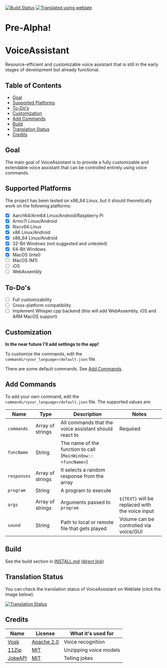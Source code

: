 [![Build Status](https://github.com/tim-gromeyer/VoiceAssistant/actions/workflows/build.yml/badge.svg)](https://github.com/tim-gromeyer/VoiceAssistant/actions/workflows/build.yml)
[![Translated using weblate](https://img.shields.io/badge/Translated%20using%20weblate-✅-green)](https://weblate.org/en/)


# Pre-Alpha!

# VoiceAssistant

Resource-efficient and customizable voice assistant that is still in the early stages of development but already functional.

## Table of Contents

- [Goal](#goal)
- [Supported Platforms](#supported-platforms)
- [To-Do's](#to-dos)
- [Customization](#customization)
- [Add Commands](#add-commands)
- [Build](#build)
- [Translation Status](#translation-status)
- [Credits](#credits)

## Goal

The main goal of VoiceAssistant is to provide a fully customizable and extendable voice assistant that can be controlled entirely using voice commands. 

## Supported Platforms

The project has been tested on x86_64 Linux, but it should theoretically work on the following platforms:

- [x] Aarch64/Arm64 Linux/Android/Raspberry Pi
- [x] Armv7l Linux/Android
- [x] Riscv64 Linux
- [x] x86 Linux/Android
- [x] x86_64 Linux/Android
- [x] 32-Bit Windows (not suggested and untested)
- [x] 64-Bit Windows
- [x] MacOS (Intel)
- [ ] MacOS (M1)
- [ ] iOS
- [ ] WebAssembly

## To-Do's

- [ ] Full customizability
- [ ] Cross-platform compatibility
- [ ] Implement Whisper.cpp backend (this will add WebAssembly, iOS and ARM MacOS support)

## Customization

**In the near future I'll add settings to the app!**  

To customize the commands, edit the `commands/<your_language>/default.json` file. 

There are some default commands. See [Add Commands](#add-commands).

## Add Commands

To add your own command, edit the `commands/<your_language>/default.json` file. The supported values are:

| Name        | Type             | Description                                                 | Notes                                           |
|-------------|------------------|-------------------------------------------------------------|-------------------------------------------------|
| `commands`  | Array of strings | All commands that the voice assistant should react to       | Required                                        |
| `funcName`  | String           | The name of the function to call (`MainWindow::<funcName>`) |                                                 |
| `responses` | Array of strings | It selects a random response from the array                 |                                                 |
| `program`   | String           | A program to execute                                        |                                                 |
| `args`      | Array of strings | Arguments passed to `program`                               | `${TEXT}` will be replaced with the voice input |
| `sound`     | String           | Path to local or remote file that gets played               | Volume can be controlled via voice/GUI          |

## Build

See the build section in [INSTALL.md](INSTALL.md) ([direct link](INSTALL.md#build))

## Translation Status

You can check the translation status of VoiceAssistant on Weblate (click the image below):

[ ![Translation Status](https://hosted.weblate.org/widgets/voiceassistant/-/multi-auto.svg)](https://hosted.weblate.org/engage/voiceassistant/)


## Credits

| Name                                         | License                                                                | What it's used for     |
|----------------------------------------------|------------------------------------------------------------------------|------------------------|
| [Vosk](https://github.com/alphacep/vosk-api) | [Apache 2.0](https://github.com/alphacep/vosk-api/blob/master/COPYING) | Voice recognition      |
| [11Zip](https://github.com/Sygmei/11Zip)     | [MIT](https://github.com/Sygmei/11Zip/blob/master/LICENSE)             | Unzipping voice models |
| [JokeAPI](https://jokeapi.dev)               | [MIT](https://github.com/Sv443/JokeAPI/blob/master/LICENSE.txt)        | Telling jokes          |
